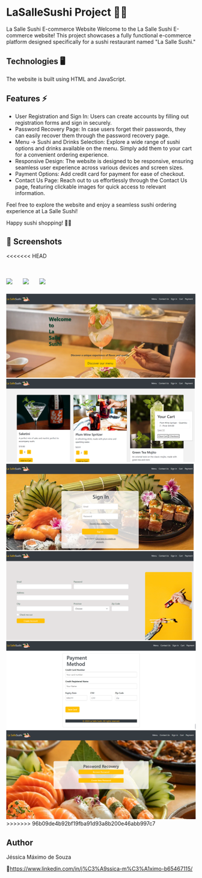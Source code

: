 # LaSalleSushi Project  🍣🍤

La Salle Sushi E-commerce Website
Welcome to the La Salle Sushi E-commerce website! This project showcases a fully functional e-commerce platform designed specifically for a sushi restaurant named "La Salle Sushi."

## Technologies 🖥️
The website is built using HTML and JavaScript.

## Features ⚡

- User Registration and Sign In: Users can create accounts by filling out registration forms and sign in securely.
- Password Recovery Page: In case users forget their passwords, they can easily recover them through the password recovery page.
- Menu -> Sushi and Drinks Selection: Explore a wide range of sushi options and drinks available on the menu. Simply add them to your cart for a convenient ordering experience.
- Responsive Design: The website is designed to be responsive, ensuring seamless user experience across various devices and screen sizes.
- Payment Options: Add credit card for payment for ease of checkout.
- Contact Us Page: Reach out to us effortlessly through the Contact Us page, featuring clickable images for quick access to relevant information.
  
Feel free to explore the website and enjoy a seamless sushi ordering experience at La Salle Sushi!

Happy sushi shopping! 🍣🥢

## :camera_flash: Screenshots
<<<<<<< HEAD

<img src="/results/imc_healthy.png" width="260">&emsp;<img src="/results/imc_healthy1.png" width="260">&emsp;<img src="/results/imc_healthy2.png" width="260">
=======
<!-- You can add more screenshots here if you like -->
<img src= "ScreenShots/LaSalleSushi1.png">
<img src= "ScreenShots/LaSalleSushi2.png">
<img src= "ScreenShots/LaSalleSushi3.png">
<img src= "ScreenShots/LaSalleSushi4.png">
<img src= "ScreenShots/LaSalleSushi5.png">
<img src= "ScreenShots/LaSalleSushi6.png">
>>>>>>> 96b09de4b92bf19fba91d93a8b200e46abb997c7


## Author
Jéssica Máximo de Souza 

🔗https://www.linkedin.com/in/j%C3%A9ssica-m%C3%A1ximo-b65467115/
